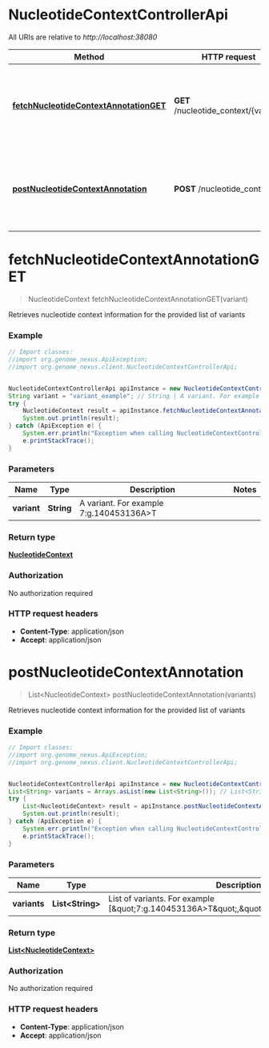 # NucleotideContextControllerApi

All URIs are relative to *http://localhost:38080*

Method | HTTP request | Description
------------- | ------------- | -------------
[**fetchNucleotideContextAnnotationGET**](NucleotideContextControllerApi.md#fetchNucleotideContextAnnotationGET) | **GET** /nucleotide_context/{variant} | Retrieves nucleotide context information for the provided list of variants
[**postNucleotideContextAnnotation**](NucleotideContextControllerApi.md#postNucleotideContextAnnotation) | **POST** /nucleotide_context | Retrieves nucleotide context information for the provided list of variants


<a name="fetchNucleotideContextAnnotationGET"></a>
# **fetchNucleotideContextAnnotationGET**
> NucleotideContext fetchNucleotideContextAnnotationGET(variant)

Retrieves nucleotide context information for the provided list of variants

### Example
```java
// Import classes:
//import org.genome_nexus.ApiException;
//import org.genome_nexus.client.NucleotideContextControllerApi;


NucleotideContextControllerApi apiInstance = new NucleotideContextControllerApi();
String variant = "variant_example"; // String | A variant. For example 7:g.140453136A>T
try {
    NucleotideContext result = apiInstance.fetchNucleotideContextAnnotationGET(variant);
    System.out.println(result);
} catch (ApiException e) {
    System.err.println("Exception when calling NucleotideContextControllerApi#fetchNucleotideContextAnnotationGET");
    e.printStackTrace();
}
```

### Parameters

Name | Type | Description  | Notes
------------- | ------------- | ------------- | -------------
 **variant** | **String**| A variant. For example 7:g.140453136A&gt;T |

### Return type

[**NucleotideContext**](NucleotideContext.md)

### Authorization

No authorization required

### HTTP request headers

 - **Content-Type**: application/json
 - **Accept**: application/json

<a name="postNucleotideContextAnnotation"></a>
# **postNucleotideContextAnnotation**
> List&lt;NucleotideContext&gt; postNucleotideContextAnnotation(variants)

Retrieves nucleotide context information for the provided list of variants

### Example
```java
// Import classes:
//import org.genome_nexus.ApiException;
//import org.genome_nexus.client.NucleotideContextControllerApi;


NucleotideContextControllerApi apiInstance = new NucleotideContextControllerApi();
List<String> variants = Arrays.asList(new List<String>()); // List<String> | List of variants. For example [\"7:g.140453136A>T\",\"12:g.25398285C>A\"]
try {
    List<NucleotideContext> result = apiInstance.postNucleotideContextAnnotation(variants);
    System.out.println(result);
} catch (ApiException e) {
    System.err.println("Exception when calling NucleotideContextControllerApi#postNucleotideContextAnnotation");
    e.printStackTrace();
}
```

### Parameters

Name | Type | Description  | Notes
------------- | ------------- | ------------- | -------------
 **variants** | **List&lt;String&gt;**| List of variants. For example [\&quot;7:g.140453136A&gt;T\&quot;,\&quot;12:g.25398285C&gt;A\&quot;] |

### Return type

[**List&lt;NucleotideContext&gt;**](NucleotideContext.md)

### Authorization

No authorization required

### HTTP request headers

 - **Content-Type**: application/json
 - **Accept**: application/json

